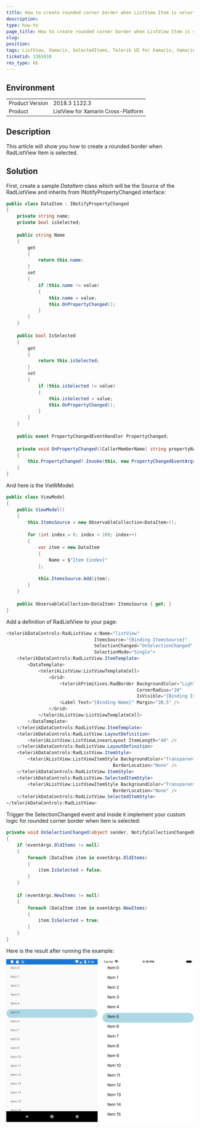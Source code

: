 ```yaml
---
title: How to create rounded corner border when ListView Item is selected
description: 
type: how-to
page_title: How to create rounded corner border when ListView Item is selected
slug: 
position: 
tags: ListView, Xamarin, SelectedItems, Telerik UI for Xamarin, XamarinForms, rounded, corner, border, how-to
ticketid: 1365010
res_type: kb
---
```


## Environment
<table>
	<tr>
		<td>Product Version</td>
		<td>2018.3 1122.3</td>
	</tr>
	<tr>
		<td>Product</td>
		<td>ListView for Xamarin Cross-Platform</td>
	</tr>
</table>


## Description

This article will show you how to create a rounded border when RadListView Item is selected.

## Solution

First, create a sample *DataItem* class which will be the Source of the RadListView and inherits from INotifyPropertyChanged interface:

```C#
public class DataItem : INotifyPropertyChanged
{
    private string name;
    private bool isSelected;

    public string Name
    {
        get
        {
            return this.name;
        }
        set
        {
            if (this.name != value)
            {
                this.name = value;
                this.OnPropertyChanged();
            }
        }
    }

    public bool IsSelected
    {
        get
        {
            return this.isSelected;
        }
        set
        {
            if (this.isSelected != value)
            {
                this.isSelected = value;
                this.OnPropertyChanged();
            }
        }
    }

    public event PropertyChangedEventHandler PropertyChanged;

    private void OnPropertyChanged([CallerMemberName] string propertyName = null)
    {
        this.PropertyChanged?.Invoke(this, new PropertyChangedEventArgs(propertyName));
    }
}
```

And here is the VieWModel:

```C#
public class ViewModel
{
    public ViewModel()
    {
        this.ItemsSource = new ObservableCollection<DataItem>();

        for (int index = 0; index < 100; index++)
        {
            var item = new DataItem
            {
                Name = $"Item {index}"
            };

            this.ItemsSource.Add(item);
        }
    }

    public ObservableCollection<DataItem> ItemsSource { get; }
}
```

Add a definition of RadListView to your page:

```C#
<telerikDataControls:RadListView x:Name="listView" 
                                 ItemsSource="{Binding ItemsSource}" 
                                 SelectionChanged="OnSelectionChanged" 
                                 SelectionMode="Single">
    <telerikDataControls:RadListView.ItemTemplate>
        <DataTemplate>
            <telerikListView:ListViewTemplateCell>
                <Grid>
                    <telerikPrimitives:RadBorder BackgroundColor="LightBlue" 
												 CornerRadius="20" 
												 IsVisible="{Binding IsSelected}" />
                    <Label Text="{Binding Name}" Margin="20,5" />
                </Grid>
            </telerikListView:ListViewTemplateCell>
        </DataTemplate>
    </telerikDataControls:RadListView.ItemTemplate>
    <telerikDataControls:RadListView.LayoutDefinition>
        <telerikListView:ListViewLinearLayout ItemLength="40" />
    </telerikDataControls:RadListView.LayoutDefinition>
    <telerikDataControls:RadListView.ItemStyle>
        <telerikListView:ListViewItemStyle BackgroundColor="Transparent"
                                        BorderLocation="None" />
    </telerikDataControls:RadListView.ItemStyle>
    <telerikDataControls:RadListView.SelectedItemStyle>
        <telerikListView:ListViewItemStyle BackgroundColor="Transparent"
                                        BorderLocation="None" />
    </telerikDataControls:RadListView.SelectedItemStyle>
</telerikDataControls:RadListView>
```

Trigger the SelectionChanged event and inside it implement your custom logic for rounded corner border when item is selected:

```C#
private void OnSelectionChanged(object sender, NotifyCollectionChangedEventArgs eventArgs)
{
    if (eventArgs.OldItems != null)
    {
        foreach (DataItem item in eventArgs.OldItems)
        {
            item.IsSelected = false;
        }
    }

    if (eventArgs.NewItems != null)
    {
        foreach (DataItem item in eventArgs.NewItems)
        {
            item.IsSelected = true;
        }
    }
}
```

Here is the result after running the example:

![RadListView rounded corner border](images/listview-counded-corner-border-selecteditems.png)
